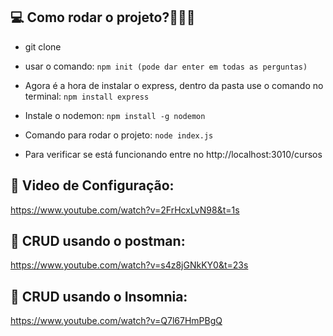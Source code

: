 ## 💻 Como rodar o projeto?👩🏽‍💻

* git clone

* usar o comando: 
```npm init (pode dar enter em todas as perguntas)```

* Agora é a hora de instalar o express, dentro da pasta use o comando no terminal: 
```npm install express```

* Instale o nodemon: 
```npm install -g nodemon```

* Comando para rodar o projeto:
```node index.js ```

* Para verificar se está funcionando entre no http://localhost:3010/cursos

## 🎥 Video de Configuração:
https://www.youtube.com/watch?v=2FrHcxLvN98&t=1s
## 🎥 CRUD usando o postman:
https://www.youtube.com/watch?v=s4z8jGNkKY0&t=23s
## 🎥 CRUD usando o Insomnia: 
https://www.youtube.com/watch?v=Q7l67HmPBgQ
